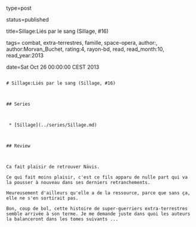 type=post
status=published
title=Sillage:Liés par le sang (Sillage, #16)
tags= combat,  extra-terrestres,  famille,  space-opera, author:, author:Morvan_Buchet, rating:4, rayon-bd, read, read_month:10, read_year:2013
date=Sat Oct 26 00:00:00 CEST 2013
~~~~~~
# Sillage:Liés par le sang (Sillage, #16)

## Series

 * [Sillage](../series/Sillage.md)

## Review

Ca fait plaisir de retrouver Nävis.  
Ce qui fait moins plaisir, c'est ce fils apparu de nulle part qui va la pousser à nouveau dans ses derniers retranchements.  
Heureusement d'ailleurs qu'elle a de la ressource, parce que sans ça, elle ne s'en sortirait pas.  
Bon, coup de bol, cette histoire de super-guerriers extra-terrestres semble arrivée à son terme. Je me demande juste dans quoi les auteurs la balanceront dans les tomes suivants ...